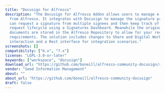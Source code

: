 ```yaml
---
title: "Docusign for Alfresco"
description: "The Docusign for Alfresco Addon allows users to manage e-signature requests
  from Alfresco. It integrates with Docusign to manage the signature proceess. A user
  can request a signature from multiple signees and then keep track of the signature
  request lifecycle using a Signatures Dashboard. Meanwhile the original and signed
  documents are stored in the Alfresco Repository to allow for your record keeping
  requirements. The solution includes changes to Share and Digital Workspce for user
  interaction and a Rest interface for integration scenarios."
screenshots: []
compatibility: ["6.x", "7.x"]
license: "LGPL-3.0-or-later"
keywords: ["workspace", "docusign"]
download_url: "https://github.com/boneill/alfresco-community-docusign/releases"
vendor: "Seed Information Management"
about: ""
about_url: "https://github.com/boneill/alfresco-community-docusign"
draft: false
---
```

